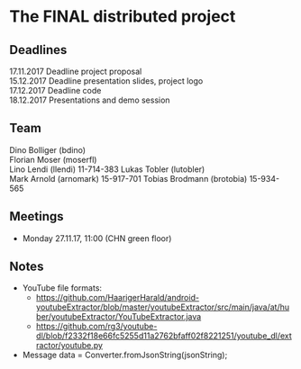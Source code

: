 # The FINAL distributed project

## Deadlines

17.11.2017 Deadline project proposal  
15.12.2017 Deadline presentation slides, project logo  
17.12.2017 Deadline code  
18.12.2017 Presentations and demo session

## Team

Dino Bolliger (bdino)  
Florian Moser (moserfl)  
Lino Lendi (llendi)  11-714-383
Lukas Tobler (lutobler)  
Mark Arnold (arnomark)  15-917-701
Tobias Brodmann (brotobia) 15-934-565

## Meetings

- Monday 27.11.17, 11:00 (CHN green floor)

## Notes

- YouTube file formats: 
    - https://github.com/HaarigerHarald/android-youtubeExtractor/blob/master/youtubeExtractor/src/main/java/at/huber/youtubeExtractor/YouTubeExtractor.java
    - https://github.com/rg3/youtube-dl/blob/f2332f18e66fc5255d11a2762bfaff02f8221251/youtube_dl/extractor/youtube.py
- Message data = Converter.fromJsonString(jsonString);

